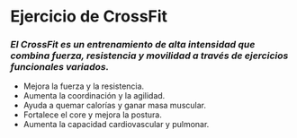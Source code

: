 # Ejercicio de CrossFit

### *El CrossFit es un entrenamiento de alta intensidad que combina fuerza, resistencia y movilidad a través de ejercicios funcionales variados.*

- Mejora la fuerza y la resistencia.
- Aumenta la coordinación y la agilidad.
- Ayuda a quemar calorías y ganar masa muscular.
- Fortalece el core y mejora la postura.
- Aumenta la capacidad cardiovascular y pulmonar.